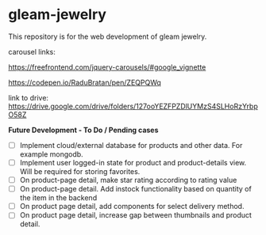 # gleam-jewelry

This repository is for the web development of gleam jewelry.

carousel links:

https://freefrontend.com/jquery-carousels/#google_vignette

https://codepen.io/RaduBratan/pen/ZEQPQWq

link to drive: https://drive.google.com/drive/folders/127ooYEZFPZDlUYMzS4SLHoRzYrbpO58Z

**Future Development - To Do / Pending cases**

* [ ] Implement cloud/external database for products and other data. For example mongodb.
* [ ] Implement user logged-in state for product and product-details view. Will be required for storing favorites.
* [ ] On product-page detail, make star rating according to rating value
* [ ] On product-page detail. Add instock functionality based on quantity of the item in the backend
* [ ] On product page detail, add components for select delivery method.
* [ ] On product page detail, increase gap between thumbnails and product detail.
